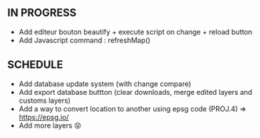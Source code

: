 ## IN PROGRESS

- Add editeur bouton beautify + execute script on change + reload button
- Add Javascript command : refreshMap()

## SCHEDULE
- Add database update system (with change compare)
- Add export database buttton (clear downloads, merge edited layers and customs layers)
- Add a way to convert location to another using epsg code (PROJ.4) => https://epsg.io/
- Add more layers 😝

